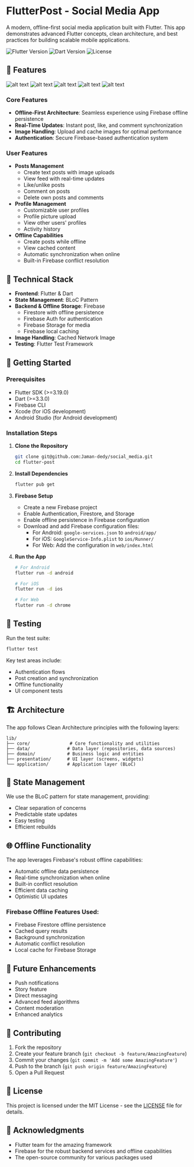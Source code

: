 # FlutterPost - Social Media App

A modern, offline-first social media application built with Flutter. This app demonstrates advanced Flutter concepts, clean architecture, and best practices for building scalable mobile applications.

![Flutter Version](https://img.shields.io/badge/Flutter-3.19.0-blue)
![Dart Version](https://img.shields.io/badge/Dart-3.3.0-blue)
![License](https://img.shields.io/badge/license-MIT-green)

## 🌟 Features

![alt text](<Simulator Screenshot - iPhone 16 Pro Max - 2025-02-10 at 11.30.54.png>)
![alt text](<Simulator Screenshot - iPhone 16 Pro Max - 2025-02-10 at 11.32.28.png>)
![alt text](<Simulator Screenshot - iPhone 16 Pro Max - 2025-02-10 at 11.32.49.png>)
![alt text](<Simulator Screenshot - iPhone 16 Pro Max - 2025-02-10 at 11.33.08.png>)
![alt text](<Simulator Screenshot - iPhone 16 Pro Max - 2025-02-10 at 11.33.31.png>)

### Core Features

- **Offline-First Architecture**: Seamless experience using Firebase offline persistence
- **Real-Time Updates**: Instant post, like, and comment synchronization
- **Image Handling**: Upload and cache images for optimal performance
- **Authentication**: Secure Firebase-based authentication system

### User Features

- **Posts Management**
  - Create text posts with image uploads
  - View feed with real-time updates
  - Like/unlike posts
  - Comment on posts
  - Delete own posts and comments
- **Profile Management**
  - Customizable user profiles
  - Profile picture upload
  - View other users' profiles
  - Activity history
- **Offline Capabilities**
  - Create posts while offline
  - View cached content
  - Automatic synchronization when online
  - Built-in Firebase conflict resolution

## 🔧 Technical Stack

- **Frontend**: Flutter & Dart
- **State Management**: BLoC Pattern
- **Backend & Offline Storage**: Firebase
  - Firestore with offline persistence
  - Firebase Auth for authentication
  - Firebase Storage for media
  - Firebase local caching
- **Image Handling**: Cached Network Image
- **Testing**: Flutter Test Framework

## 🚀 Getting Started

### Prerequisites

- Flutter SDK (>=3.19.0)
- Dart (>=3.3.0)
- Firebase CLI
- Xcode (for iOS development)
- Android Studio (for Android development)

### Installation Steps

1. **Clone the Repository**

   ```bash
   git clone git@github.com:Jaman-dedy/social_media.git
   cd flutter-post
   ```

2. **Install Dependencies**

   ```bash
   flutter pub get
   ```

3. **Firebase Setup**

   - Create a new Firebase project
   - Enable Authentication, Firestore, and Storage
   - Enable offline persistence in Firebase configuration
   - Download and add Firebase configuration files:
     - For Android: `google-services.json` to `android/app/`
     - For iOS: `GoogleService-Info.plist` to `ios/Runner/`
     - For Web: Add the configuration in `web/index.html`

4. **Run the App**

   ```bash
   # For Android
   flutter run -d android

   # For iOS
   flutter run -d ios

   # For Web
   flutter run -d chrome
   ```

## 🧪 Testing

Run the test suite:

```bash
flutter test
```

Key test areas include:

- Authentication flows
- Post creation and synchronization
- Offline functionality
- UI component tests

## 🏗️ Architecture

The app follows Clean Architecture principles with the following layers:

```
lib/
├── core/               # Core functionality and utilities
├── data/              # Data layer (repositories, data sources)
├── domain/            # Business logic and entities
├── presentation/      # UI layer (screens, widgets)
└── application/       # Application layer (BLoC)
```

## 🔄 State Management

We use the BLoC pattern for state management, providing:

- Clear separation of concerns
- Predictable state updates
- Easy testing
- Efficient rebuilds

## 🌐 Offline Functionality

The app leverages Firebase's robust offline capabilities:

- Automatic offline data persistence
- Real-time synchronization when online
- Built-in conflict resolution
- Efficient data caching
- Optimistic UI updates

### Firebase Offline Features Used:

- Firebase Firestore offline persistence
- Cached query results
- Background synchronization
- Automatic conflict resolution
- Local cache for Firebase Storage

## 🎯 Future Enhancements

- Push notifications
- Story feature
- Direct messaging
- Advanced feed algorithms
- Content moderation
- Enhanced analytics

## 🤝 Contributing

1. Fork the repository
2. Create your feature branch (`git checkout -b feature/AmazingFeature`)
3. Commit your changes (`git commit -m 'Add some AmazingFeature'`)
4. Push to the branch (`git push origin feature/AmazingFeature`)
5. Open a Pull Request

## 📝 License

This project is licensed under the MIT License - see the [LICENSE](LICENSE) file for details.

## 👏 Acknowledgments

- Flutter team for the amazing framework
- Firebase for the robust backend services and offline capabilities
- The open-source community for various packages used
